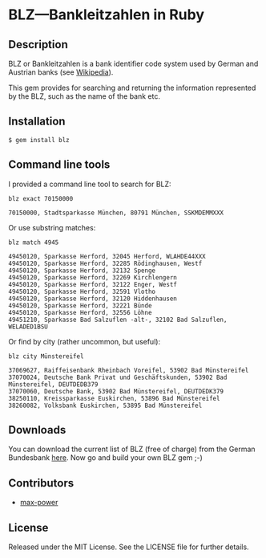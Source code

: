 # BLZ&mdash;Bankleitzahlen in Ruby

## Description

BLZ or Bankleitzahlen is a bank identifier code system used by German
and Austrian banks (see [Wikipedia](http://en.wikipedia.org/wiki/Bankleitzahl)). 
 
This gem provides for searching and returning the information
represented by the BLZ, such as the name of the bank etc.

## Installation

    $ gem install blz

## Command line tools

I provided a command line tool to search for BLZ:

    blz exact 70150000
    
    70150000, Stadtsparkasse München, 80791 München, SSKMDEMMXXX

Or use substring matches:

    blz match 4945

    49450120, Sparkasse Herford, 32045 Herford, WLAHDE44XXX
    49450120, Sparkasse Herford, 32285 Rödinghausen, Westf
    49450120, Sparkasse Herford, 32132 Spenge
    49450120, Sparkasse Herford, 32269 Kirchlengern
    49450120, Sparkasse Herford, 32122 Enger, Westf
    49450120, Sparkasse Herford, 32591 Vlotho
    49450120, Sparkasse Herford, 32120 Hiddenhausen
    49450120, Sparkasse Herford, 32221 Bünde
    49450120, Sparkasse Herford, 32556 Löhne
    49451210, Sparkasse Bad Salzuflen -alt-, 32102 Bad Salzuflen, WELADED1BSU

Or find by city (rather uncommon, but useful):

    blz city Münstereifel

    37069627, Raiffeisenbank Rheinbach Voreifel, 53902 Bad Münstereifel
    37070024, Deutsche Bank Privat und Geschäftskunden, 53902 Bad Münstereifel, DEUTDEDB379
    37070060, Deutsche Bank, 53902 Bad Münstereifel, DEUTDEDK379
    38250110, Kreissparkasse Euskirchen, 53896 Bad Münstereifel
    38260082, Volksbank Euskirchen, 53895 Bad Münstereifel

## Downloads

You can download the current list of BLZ (free of charge)
from the German Bundesbank
[here](http://www.bundesbank.de/Redaktion/DE/Standardartikel/Kerngeschaeftsfelder/Unbarer_Zahlungsverkehr/bankleitzahlen_download.html).
Now go and build your own BLZ gem ;-)

## Contributors

* [max-power](https://github.com/max-power)

## License

Released under the MIT License. See the LICENSE file for further
details.


